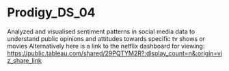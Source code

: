 # Prodigy_DS_04
Analyzed and visualised sentiment patterns in social media data to understand public opinions and attitudes towards specific tv shows or movies
Alternatively here is a link to the netflix dashboard for viewing: https://public.tableau.com/shared/29PQTYM2R?:display_count=n&:origin=viz_share_link
